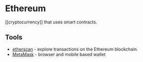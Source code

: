 # Ethereum

[[cryptocurrency]] that uses smart contracts. 

## Tools 

- [etherscan](https://etherscan.io) - explore transactions on the Ethereum blockchain.
- [MetaMask](https://metamask.io/) - browser and mobile based wallet
